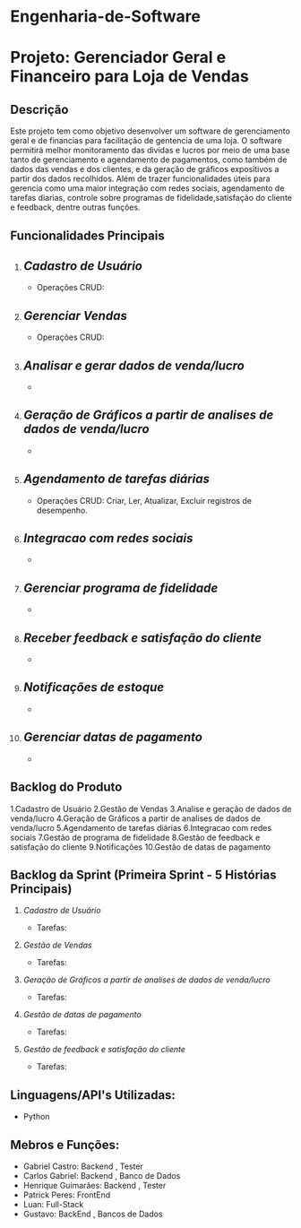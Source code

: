 # Engenharia-de-Software

# Projeto: Gerenciador Geral e Financeiro para Loja de Vendas

## Descrição

Este projeto tem como objetivo desenvolver um software de gerenciamento geral e de financias para facilitação de gentencia de uma loja. O software permitirá melhor monitoramento das dividas e lucros por meio de uma base tanto  de gerenciamento e agendamento de pagamentos, como também de dados das vendas e dos clientes, e da geração de gráficos expositivos a partir dos dados recolhidos. Além de trazer funcionalidades úteis para gerencia como uma maior integração com redes sociais, agendamento de tarefas diarias, controle sobre programas de fidelidade,satisfação do cliente e feedback, dentre outras funções.

## Funcionalidades Principais

1. *Cadastro de Usuário*
   - 
   - Operações CRUD: 

2. *Gerenciar Vendas*
   - 
   - Operações CRUD: 

3. *Analisar e gerar dados de venda/lucro*
   -
   -

4. *Geração de Gráficos a partir de analises de dados de venda/lucro*
   -
   -

5. *Agendamento de tarefas diárias*
   - 
   - Operações CRUD: Criar, Ler, Atualizar, Excluir registros de desempenho.

6. *Integracao com redes sociais*
   -
   -

7. *Gerenciar programa de fidelidade*
   - 
   - 

8. *Receber feedback e satisfação do cliente*
   - 
   -

9. *Notificações de estoque*
    - 
    -
10. *Gerenciar datas de pagamento*
    - 
    -
    
## Backlog do Produto
1.Cadastro de Usuário
2.Gestão de Vendas
3.Analise e geração de dados de venda/lucro
4.Geração de Gráficos a partir de analises de dados de venda/lucro
5.Agendamento de tarefas diárias
6.Integracao com redes sociais
7.Gestão de programa de fidelidade
8.Gestão de feedback e satisfação do cliente
9.Notificações
10.Gestão de datas de pagamento

## Backlog da Sprint (Primeira Sprint - 5 Histórias Principais)

1. *Cadastro de Usuário*
   - Tarefas: 

2. *Gestão de Vendas*
   - Tarefas: 

3. *Geração de Gráficos a partir de analises de dados de venda/lucro*
   - Tarefas: 

4. *Gestão de datas de pagamento*
   - Tarefas: 

5. *Gestão de feedback e satisfação do cliente*
   - Tarefas:
     
## Linguagens/API's Utilizadas:
   - Python

## Mebros e Funções:

  - Gabriel Castro: Backend , Tester
  - Carlos Gabriel: Backend , Banco de Dados
  - Henrique Guimarães: Backend , Tester
  - Patrick Peres: FrontEnd
  - Luan: Full-Stack
  - Gustavo: BackEnd , Bancos de Dados

